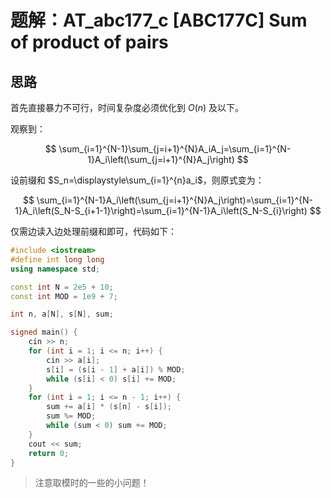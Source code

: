 # 题解：AT_abc177_c [ABC177C] Sum of product of pairs

## 思路

首先直接暴力不可行，时间复杂度必须优化到 $O(n)$ 及以下。

观察到：

$$
\sum_{i=1}^{N-1}\sum_{j=i+1}^{N}A_iA_j=\sum_{i=1}^{N-1}A_i\left(\sum_{j=i+1}^{N}A_j\right)
$$

设前缀和 $S_n=\displaystyle\sum_{i=1}^{n}a_i$，则原式变为：

$$
\sum_{i=1}^{N-1}A_i\left(\sum_{j=i+1}^{N}A_j\right)=\sum_{i=1}^{N-1}A_i\left(S_N-S_{i+1-1}\right)=\sum_{i=1}^{N-1}A_i\left(S_N-S_{i}\right)
$$

仅需边读入边处理前缀和即可，代码如下：

```cpp
#include <iostream>
#define int long long
using namespace std;

const int N = 2e5 + 10;
const int MOD = 1e9 + 7;

int n, a[N], s[N], sum;

signed main() {
    cin >> n;
    for (int i = 1; i <= n; i++) {
        cin >> a[i];
        s[i] = (s[i - 1] + a[i]) % MOD;
        while (s[i] < 0) s[i] += MOD;
    }
    for (int i = 1; i <= n - 1; i++) {
        sum += a[i] * (s[n] - s[i]);
        sum %= MOD;
        while (sum < 0) sum += MOD;
    }
    cout << sum;
    return 0;
}
```

> 注意取模时的一些的小问题！
